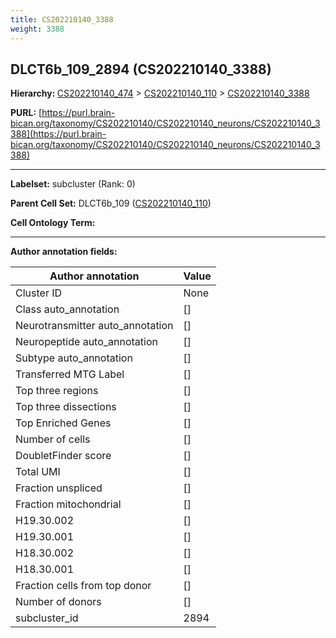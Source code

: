 ```yaml
---
title: CS202210140_3388
weight: 3388
---
```

## DLCT6b_109_2894 (CS202210140_3388)
<b>Hierarchy: </b>
[CS202210140_474](../CS202210140_474) >
[CS202210140_110](../CS202210140_110) >
[CS202210140_3388](../CS202210140_3388)

**PURL:** [https://purl.brain-bican.org/taxonomy/CS202210140/CS202210140_neurons/CS202210140_3388](https://purl.brain-bican.org/taxonomy/CS202210140/CS202210140_neurons/CS202210140_3388)

---


**Labelset:** subcluster (Rank: 0)

**Parent Cell Set:** DLCT6b_109 ([CS202210140_110](../CS202210140_110))



**Cell Ontology Term:** 

[MARKER GENES.]: #


---

[TRANSFERRED ANNOTATIONS.]: #


[AUTHOR ANNOTATION FIELDS.]: #


**Author annotation fields:**

| Author annotation | Value |
|-------------------|-------|
|Cluster ID|None|
|Class auto_annotation|[]|
|Neurotransmitter auto_annotation|[]|
|Neuropeptide auto_annotation|[]|
|Subtype auto_annotation|[]|
|Transferred MTG Label|[]|
|Top three regions|[]|
|Top three dissections|[]|
|Top Enriched Genes|[]|
|Number of cells|[]|
|DoubletFinder score|[]|
|Total UMI|[]|
|Fraction unspliced|[]|
|Fraction mitochondrial|[]|
|H19.30.002|[]|
|H19.30.001|[]|
|H18.30.002|[]|
|H18.30.001|[]|
|Fraction cells from top donor|[]|
|Number of donors|[]|
|subcluster_id|2894|

